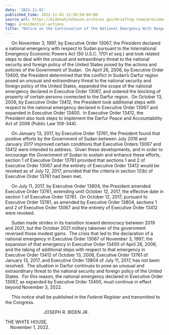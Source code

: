 ```yaml
---
date: '2022-11-01'
published_time: 2022-11-01 12:58:50-04:00
source_url: https://bidenwhitehouse.archives.gov/briefing-room/presidential-actions/2022/11/01/notice-on-the-continuation-of-the-national-emergency-with-respect-to-sudan-2/
tags: presidential-actions
title: "Notice on the Continuation of the National Emergency With Respect to\_Sudan"
---
```

 
     On November 3, 1997, by Executive Order 13067, the President
declared a national emergency with respect to Sudan pursuant to the
International Emergency Economic Powers Act (50 U.S.C. 1701 *et seq.*)
and took related steps to deal with the unusual and extraordinary threat
to the national security and foreign policy of the United States posed
by the actions and policies of the Government of Sudan.  On April 26,
2006, by Executive Order 13400, the President determined that the
conflict in Sudan’s Darfur region posed an unusual and extraordinary
threat to the national security and foreign policy of the United States,
expanded the scope of the national emergency declared in Executive Order
13067, and ordered the blocking of property of certain persons connected
to the Darfur region.  On October 13, 2006, by Executive Order 13412,
the President took additional steps with respect to the national
emergency declared in Executive Order 13067 and expanded in Executive
Order 13400.  In Executive Order 13412, the President also took steps to
implement the Darfur Peace and Accountability Act of 2006 (Public Law
109-344).

     On January 13, 2017, by Executive Order 13761, the President found
that positive efforts by the Government of Sudan between July 2016 and
January 2017 improved certain conditions that Executive Orders 13067 and
13412 were intended to address.  Given these developments, and in order
to encourage the Government of Sudan to sustain and enhance these
efforts, section 1 of Executive Order 13761 provided that sections 1 and
2 of Executive Order 13067 and the entirety of Executive Order 13412
would be revoked as of July 12, 2017, provided that the criteria in
section 12(b) of Executive Order 13761 had been met.

     On July 11, 2017, by Executive Order 13804, the President amended
Executive Order 13761, extending until October 12, 2017, the effective
date in section 1 of Executive Order 13761.  On October 12, 2017,
pursuant to Executive Order 13761, as amended by Executive Order 13804,
sections 1 and 2 of Executive Order 13067 and the entirety of Executive
Order 13412 were revoked.

     Sudan made strides in its transition toward democracy between 2019
and 2021, but the October 2021 military takeover of the government
reversed those modest gains.  The crisis that led to the declaration of
a national emergency in Executive Order 13067 of November 3, 1997; the
expansion of that emergency in Executive Order 13400 of April 26, 2006;
and the taking of additional steps with respect to that emergency in
Executive Order 13412 of October 13, 2006, Executive Order 13761 of
January 13, 2017, and Executive Order 13804 of July 11, 2017, has not
been resolved.  The situation in Darfur continues to pose an unusual and
extraordinary threat to the national security and foreign policy of the
United States.  For this reason, the national emergency declared in
Executive Order 13067, as expanded by Executive Order 13400, must
continue in effect beyond November 3, 2022.

     This notice shall be published in the *Federal Register* and
transmitted to the Congress.

                               JOSEPH R. BIDEN JR.

THE WHITE HOUSE,  
    November 1, 2022.

